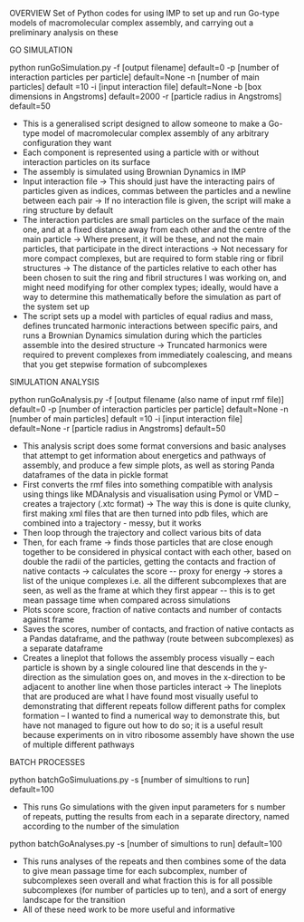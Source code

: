 OVERVIEW
Set of Python codes for using IMP to set up and run Go-type models of macromolecular complex assembly, and carrying out a preliminary analysis on these


GO SIMULATION

python runGoSimulation.py
        -f [output filename] 						default=0
        -p [number of interaction particles per particle]		default=None
        -n [number of main particles]				default =10
        -i [input interaction file]					default=None
        -b [box dimensions in Angstroms]				default=2000
        -r [particle radius in Angstroms]				default=50


- This is a generalised script designed to allow someone to make a Go-type model of macromolecular complex assembly of any arbitrary configuration they want
- Each component is represented using a particle with or without interaction particles on its surface
-  The assembly is simulated using Brownian Dynamics in IMP
-  Input interaction file
        -> This should just have the interacting pairs of particles given as indices, commas between the particles and a newline between each pair
        -> If no interaction file is given, the script will make a ring structure by default
- The interaction particles are small particles on the surface of the main one, and at a fixed distance away from each other and the centre of the main particle
        -> Where present, it will be these, and not the main particles, that participate in the direct interactions
        -> Not necessary for more compact complexes, but are required to form stable ring or fibril structures
        -> The distance of the particles relative to each other has been chosen to suit the ring and fibril structures I was working on, and might need modifying for other complex types; ideally, would have a way to determine this mathematically before the simulation as part of the system set up
- The script sets up a model with particles of equal radius and mass, defines truncated harmonic interactions between specific pairs, and runs a Brownian Dynamics simulation during which the particles assemble into the desired structure
        -> Truncated harmonics were required to prevent complexes from immediately coalescing, and means that you get stepwise formation of subcomplexes


SIMULATION ANALYSIS

python runGoAnalysis.py 
        -f [output filename (also name of input rmf file)] 		default=0
        -p [number of interaction particles per particle]		default=None
        -n [number of main particles]				default =10
        -i [input interaction file]					default=None
        -r [particle radius in Angstroms]				default=50


- This analysis script does some format conversions and basic analyses that attempt to get information about energetics and pathways of assembly, and produce a few simple plots, as well as storing Panda dataframes of the data in pickle format
- First converts the rmf files into something compatible with analysis using things like MDAnalysis and visualisation using Pymol or VMD – creates a trajectory (.xtc format)
        -> The way this is done is quite clunky, first making xml files that are then turned into pdb files, which are combined into a trajectory - messy, but it works
- Then loop through the trajectory and collect various bits of data
- Then, for each frame
        -> finds those particles that are close enough together to be considered in physical contact with each other, based on double the radii of the particles, getting the contacts and fraction of native contacts
        -> calculates the score -- proxy for energy
        -> stores a list of the unique complexes i.e. all the different subcomplexes that are seen, as well as the frame at which they first appear -- this is to get mean passage time when compared across simulations
- Plots score score, fraction of native contacts and number of contacts against frame
- Saves the scores, number of contacts, and fraction of native contacts as a Pandas dataframe, and the pathway (route between subcomplexes) as a separate dataframe
- Creates a lineplot that follows the assembly process visually – each particle is shown by a single coloured line that descends in the y-direction as the simulation goes on, and moves in the x-direction to be adjacent to another line when those particles interact
        -> The lineplots that are produced are what I have found most visually useful to demonstrating that different repeats follow different paths for complex formation – I wanted to find a numerical way to demonstrate this, but have not managed to figure out how to do so; it is a useful result because experiments on in vitro ribosome assembly have shown the use of multiple different pathways


BATCH PROCESSES

python batchGoSimuluations.py
        -s [number of simultions to run]                default=100

- This runs Go simulations with the given input parameters for s number of repeats, putting the results from each in a separate directory, named according to the number of the simulation

python batchGoAnalyses.py
        -s [number of simultions to run]                default=100

- This runs analyses of the repeats and then combines some of the data to give mean passage time for each subcomplex, number of subcomplexes seen overall and what fraction this is for all possible subcomplexes (for number of particles up to ten), and a sort of energy landscape for the transition
- All of these need work to be more useful and informative
